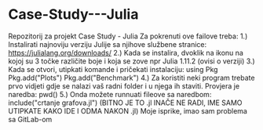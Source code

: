 # Case-Study---Julia
Repozitorij za projekt Case Study - Julia
Za pokrenuti ove failove treba:
1.) Instalirati najnoviju verziju Julije sa njihove službene stranice: https://julialang.org/downloads/
2.) Kada se instalira, dvoklik na ikonu na kojoj su 3 točke različite boje i koja se zove npr Julia 1.11.2 (ovisi o verziji)
3.) Kada se otvori, utipkati komande i pričekati instalaciju:
using Pkg
Pkg.add("Plots")
Pkg.add("Benchmark")
4.) Za koristiti neki program trebate prvo vidjeti gdje se nalazi vaš radni folder i u njega ih staviti. Provjera je naredba: pwd()
5.) Onda možete runnuati fileove sa naredbom: include("crtanje grafova.jl")  (BITNO JE TO .jl INAČE NE RADI, IME SAMO UTIPKATE KAKO IDE I ODMA NAKON .jl)
Moje isprike, imao sam problema sa GitLab-om
